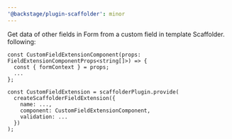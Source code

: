 ```yaml
---
'@backstage/plugin-scaffolder': minor
---
```


Get data of other fields in Form from a custom field in template Scaffolder.
following:

```tsx
const CustomFieldExtensionComponent(props: FieldExtensionComponentProps<string[]>) => {
  const { formContext } = props;
  ...
};

const CustomFieldExtension = scaffolderPlugin.provide(
  createScaffolderFieldExtension({
    name: ...,
    component: CustomFieldExtensionComponent,
    validation: ...
  })
);
```
